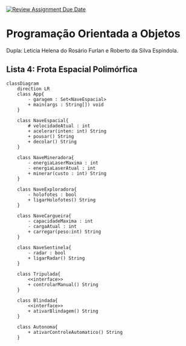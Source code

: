 [![Review Assignment Due Date](https://classroom.github.com/assets/deadline-readme-button-22041afd0340ce965d47ae6ef1cefeee28c7c493a6346c4f15d667ab976d596c.svg)](https://classroom.github.com/a/eVrFUgIm)

# Programação Orientada a Objetos

Dupla: Leticia Helena do Rosário Furlan e Roberto da Silva Espindola.

## Lista 4: Frota Espacial Polimórfica

```mermaid
classDiagram
    direction LR
    class App{
        - garagem : Set<NaveEspacial>
        + main(args : String[]) void
    }
    
    class NaveEspacial{
        # velocidadeAtual : int
        + acelerar(inten: int) String
        + pousar() String
        + decolar() String
    } 
    
    class NaveMineradora{
        - energiaLaserMaxima : int
        - energiaLaserAtual : int
        + minerar(custo : int) String
    }
    
    class NaveExploradora{
        - holofotes : bool
        + ligarHolofotes() String
    }
    
    class NaveCargueira{
        - capacidadeMaxima : int
        - cargaAtual : int
        + carregar(peso:int) String
    }
    
    class NaveSentinela{
        - radar : bool
        + ligarRadar() String
    }
    
    class Tripulada{
        <<interface>>
        + controlarManual() String
    }
    
    class Blindada{
        <<interface>>
        + ativarBlindagem() String
    }
    
    class Autonoma{
        + ativarControleAutomatico() String
    }

```